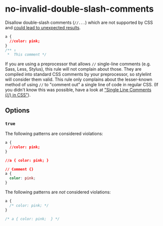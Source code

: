 # no-invalid-double-slash-comments

Disallow double-slash comments (`//...`) which are not supported by CSS and [could lead to unexpected results](https://stackoverflow.com/a/20192639/130652).

```css
a {
  //color: pink;
}
/** ↑
 *  This comment */
```

If you are using a preprocessor that allows `//` single-line comments (e.g. Sass, Less, Stylus), this rule will not complain about those. They are compiled into standard CSS comments by your preprocessor, so stylelint will consider them valid. This rule only complains about the lesser-known method of using `//` to "comment out" a single line of code in regular CSS. (If you didn't know this was possible, have a look at ["Single Line Comments (//) in CSS"](http://www.xanthir.com/b4U10)).

## Options

### `true`

The following patterns are considered violations:

```css
a {
  //color: pink;
}
```

```css
//a { color: pink; }
```

```css
// Comment {}
a {
  color: pink;
}
```

The following patterns are _not_ considered violations:

```css
a {
  /* color: pink; */
}
```

```css
/* a { color: pink;  } */
```
